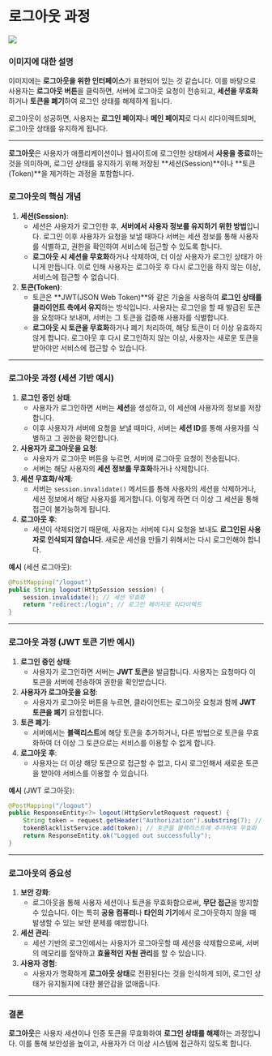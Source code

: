 # 로그아웃 과정

![](https://i.ibb.co/zfGRVK2/AD-4n-Xf-WPYY4-NXk-PBi-Km2-EHKUj-Eo-Al-FVv-G1hf1-Ny-DZFCw7-t7m0d-REw-NGc5-Y7xj-Ork3-Y0tl9-Hux9-YIto.png)

### **이미지에 대한 설명**

이미지에는 **로그아웃을 위한 인터페이스**가 표현되어 있는 것 같습니다. 이를 바탕으로 사용자는 **로그아웃 버튼**을 클릭하면, 서버에 로그아웃 요청이 전송되고, **세션을 무효화**하거나 **토큰을 폐기**하여 로그인 상태를 해제하게 됩니다.

로그아웃이 성공하면, 사용자는 **로그인 페이지**나 **메인 페이지**로 다시 리다이렉트되며, 로그아웃 상태를 유지하게 됩니다.

---

**로그아웃**은 사용자가 애플리케이션이나 웹사이트에 로그인한 상태에서 **사용을 종료**하는 것을 의미하며, 로그인 상태를 유지하기 위해 저장된 **세션(Session)**이나 **토큰(Token)**을 제거하는 과정을 포함합니다.

### **로그아웃의 핵심 개념**

1. **세션(Session)**:
    - 세션은 사용자가 로그인한 후, **서버에서 사용자 정보를 유지하기 위한 방법**입니다. 로그인 이후 사용자가 요청을 보낼 때마다 서버는 세션 정보를 통해 사용자를 식별하고, 권한을 확인하여 서비스에 접근할 수 있도록 합니다.
    - **로그아웃 시 세션을 무효화**하거나 삭제하여, 더 이상 사용자가 로그인 상태가 아니게 만듭니다. 이로 인해 사용자는 로그아웃 후 다시 로그인을 하지 않는 이상, 서비스에 접근할 수 없습니다.
2. **토큰(Token)**:
    - 토큰은 **JWT(JSON Web Token)**와 같은 기술을 사용하여 **로그인 상태를 클라이언트 측에서 유지**하는 방식입니다. 사용자는 로그인을 할 때 발급된 토큰을 요청마다 보내며, 서버는 그 토큰을 검증해 사용자를 식별합니다.
    - **로그아웃 시 토큰을 무효화**하거나 폐기 처리하여, 해당 토큰이 더 이상 유효하지 않게 합니다. 로그아웃 후 다시 로그인하지 않는 이상, 사용자는 새로운 토큰을 받아야만 서비스에 접근할 수 있습니다.

---

### **로그아웃 과정** (세션 기반 예시)

1. **로그인 중인 상태**:
    - 사용자가 로그인하면 서버는 **세션**을 생성하고, 이 세션에 사용자의 정보를 저장합니다.
    - 이후 사용자가 서버에 요청을 보낼 때마다, 서버는 **세션 ID**를 통해 사용자를 식별하고 그 권한을 확인합니다.
2. **사용자가 로그아웃을 요청**:
    - 사용자가 로그아웃 버튼을 누르면, 서버에 로그아웃 요청이 전송됩니다.
    - 서버는 해당 사용자의 **세션 정보를 무효화**하거나 삭제합니다.
3. **세션 무효화/삭제**:
    - 서버는 `session.invalidate()` 메서드를 통해 사용자의 세션을 삭제하거나, 세션 정보에서 해당 사용자를 제거합니다. 이렇게 하면 더 이상 그 세션을 통해 접근이 불가능하게 됩니다.
4. **로그아웃 후**:
    - 세션이 삭제되었기 때문에, 사용자는 서버에 다시 요청을 보내도 **로그인된 사용자로 인식되지 않습니다**. 새로운 세션을 만들기 위해서는 다시 로그인해야 합니다.

**예시** (세션 로그아웃):

```java
@PostMapping("/logout")
public String logout(HttpSession session) {
    session.invalidate(); // 세션 무효화
    return "redirect:/login"; // 로그인 페이지로 리다이렉트
}

```

---

### **로그아웃 과정** (JWT 토큰 기반 예시)

1. **로그인 중인 상태**:
    - 사용자가 로그인하면 서버는 **JWT 토큰**을 발급합니다. 사용자는 요청마다 이 토큰을 서버에 전송하여 권한을 확인받습니다.
2. **사용자가 로그아웃을 요청**:
    - 사용자가 로그아웃 버튼을 누르면, 클라이언트는 로그아웃 요청과 함께 **JWT 토큰을 폐기** 요청합니다.
3. **토큰 폐기**:
    - 서버에서는 **블랙리스트**에 해당 토큰을 추가하거나, 다른 방법으로 토큰을 무효화하여 더 이상 그 토큰으로는 서비스를 이용할 수 없게 합니다.
4. **로그아웃 후**:
    - 사용자는 더 이상 해당 토큰으로 접근할 수 없고, 다시 로그인해서 새로운 토큰을 받아야 서비스를 이용할 수 있습니다.

**예시** (JWT 로그아웃):

```java
@PostMapping("/logout")
public ResponseEntity<?> logout(HttpServletRequest request) {
    String token = request.getHeader("Authorization").substring(7); // Bearer 토큰에서 실제 토큰 추출
    tokenBlacklistService.add(token); // 토큰을 블랙리스트에 추가하여 무효화
    return ResponseEntity.ok("Logged out successfully");
}

```

---

### **로그아웃의 중요성**

1. **보안 강화**:
    - 로그아웃을 통해 사용자 세션이나 토큰을 무효화함으로써, **무단 접근**을 방지할 수 있습니다. 이는 특히 **공용 컴퓨터**나 **타인의 기기**에서 로그아웃하지 않을 때 발생할 수 있는 보안 문제를 예방합니다.
2. **세션 관리**:
    - 세션 기반의 로그인에서는 사용자가 로그아웃할 때 세션을 삭제함으로써, 서버의 메모리를 절약하고 **효율적인 자원 관리**를 할 수 있습니다.
3. **사용자 경험**:
    - 사용자가 명확하게 **로그아웃 상태**로 전환된다는 것을 인식하게 되어, 로그인 상태가 유지될지에 대한 불안감을 없애줍니다.

---

### 결론

**로그아웃**은 사용자 세션이나 인증 토큰을 무효화하여 **로그인 상태를 해제**하는 과정입니다. 이를 통해 보안성을 높이고, 사용자가 더 이상 시스템에 접근하지 않도록 합니다.